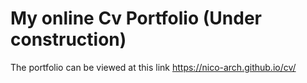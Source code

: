# My online Cv Portfolio (Under construction)

The portfolio can be viewed at this link https://nico-arch.github.io/cv/
